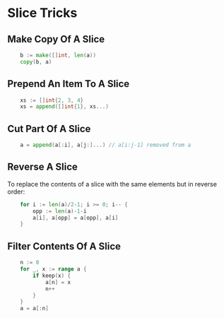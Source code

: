 # Slice Tricks

## Make Copy Of A Slice

```go
    b := make([]int, len(a))
    copy(b, a)
```

## Prepend An Item To A Slice

```go
    xs := []int{2, 3, 4}
    xs = append([]int{1}, xs...)
```

## Cut Part Of A Slice

```go
    a = append(a[:i], a[j:]...) // a[i:j-1] removed from a
```

## Reverse A Slice

To replace the contents of a slice with the same elements but in reverse order:

```go
    for i := len(a)/2-1; i >= 0; i-- {
        opp := len(a)-1-i
        a[i], a[opp] = a[opp], a[i]
    }
```

## Filter Contents Of A Slice

```go
    n := 0
    for _, x := range a {
        if keep(x) {
            a[n] = x
            n++
        }
    }
    a = a[:n]
```
